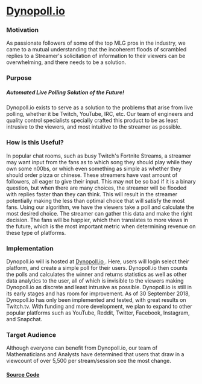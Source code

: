 # [Dynopoll.io](dynopoll.io)

### Motivation

As passionate followers of some of the top MLG pros in the industry, we came to a mutual understanding that the incoherent floods of scrambled replies to a Streamer's solicitation of information to their viewers can be overwhelming, and there needs to be a solution.



### Purpose

##### Automated Live Polling Solution of the Future!

Dynopoll.io exists to serve as a solution to the problems that arise from live polling, whether it be Twitch, YouTube, IRC, etc. Our team of engineers and quality control specialists specially crafted this product to be as least intrusive to the viewers, and most intuitive to the streamer as possible.

### How is this Useful?

In popular chat rooms, such as busy Twitch's Fortnite Streams, a streamer may want input from the fans as to which song they should play while they own some n00bs, or which even something as simple as whether they should order pizza or chinese. These streamers have vast amount of followers, all eager to give their input. This may not be so bad if it is a binary question, but when there are many choices, the streamer will be flooded with replies faster than they can think. This will result in the streamer potentially making the less than optimal choice that will satisfy the most fans. Using our algorithm, we have the viewers take a poll and calculate the most desired choice. The streamer can gather this data and make the right decision. The fans will be happier, which then translates to more views in the future, which is the most important metric when determining revenue on these type of platforms.


### Implementation

Dynopoll.io will is hosted at [Dynopoll.io ](Dynopoll.io ). Here, users will login select their platform, and create a simple poll for their users. Dynopoll.io then counts the polls and calculates the winner and returns statistics as well as other data analytics to the user, all of which is invisible to the viewers making Dynopoll.io as discrete and least intrusive as possible. Dynopoll.io is still in its early stages and has room for improvement. As of 30 September 2018, Dynopoll.io has only been implemented and tested, with great results on Twitch.tv. With funding and more development, we plan to expand to other popular platforms such as YouTube, Reddit, Twitter, Facebook, Instagram, and Snapchat.

### Target Audience

Although everyone can benefit from Dynopoll.io, our team of Mathematicians and Analysts have determined that users that draw in a viewcount of over 5,500 per stream/session see the most change.

#### [Source Code](https://github.com/Pratere/Chat-poller/)
